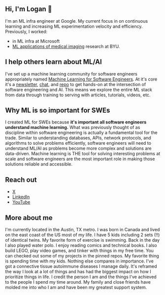 ## Hi, I'm Logan 👋

I'm an ML infra engineer at Google. My current focus in on continuous learning and increasing ML experimentation velocity and efficiency. Previously, I worked:

* in ML infra at Microsoft
* [ML applications of medical imaging](https://scholar.google.com/citations?user=zFntG6MAAAAJ&hl=e) research at BYU.

## I help others learn about ML/AI

I've set up a machine learning community for software engineers appropriately named [Machine Learning for Software Engineers](mlforswes.com). At it's core it's a [newsletter](mlforswes.com), [chat](https://substack.com/chat/1744179), and [repo](src.mlforswes.com) to get hands-on at the intersection of software engineering and AI. This means we explore the entire ML stack from data through training to serving with articles, tutorials, videos, etc.

## Why ML is so important for SWEs

I created ML for SWEs because **it's important all software engineers understand machine learning.** What was previously thought of as discipline within software engineering is actually a fundamental tool for the trade. Similar to understanding databases, APIs, network protocols, and algorithms to solve problems efficiently, software engineers will need to understand ML/AI as problems become more complex and solutions are data-driven. Machine learning is THE tool for solving interesting problems at scale and software engineers are the most important role in making those solutions reliable and accessible.

## Reach out

* [X](https://x.com/loganthorneloe)
* [LinkedIn](https://www.linkedin.com/in/loganthorneloe/)
* [YouTube](https://www.youtube.com/@loganthorneloe)

## More about me

I'm currently located in the Austin, TX metro. I was born in Canada and lived on the east coast of the US most of my life. I have 5 kids including 2 sets (!!) of identical twins. My favorite form of exercise is swimming. Back in the day I also played water polo. I enjoy reading comics and technical books. I also build LEGO, play video games, and tinker with things in my free time. You can checked out some of my projects in the pinned repos. My favorite thing is spending time with my kids. Nothing else compares in importance. I've got a connective tissue autoimmune diseases I manage daily. It's reframed the way I look at a lot of things and has had the biggest impact on how I prioritize things in life. I credit the person I am and the things I've achieved to the people I spend my time around. My family and close friends have molded me into who I am and have been my greatest support system.
